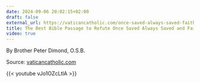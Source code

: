 ```yaml
---
date: 2024-09-06 20:02:15+02:00
draft: false
external_url: https://vaticancatholic.com/once-saved-always-saved-faith-alone-refuted/
title: The Best Bible Passage to Refute Once Saved Always Saved and Faith Alone
video: true
---
```




By Brother Peter Dimond, O.S.B.

Source: [vaticancatholic.com](https://vaticancatholic.com/once-saved-always-saved-faith-alone-refuted/)

{{< youtube vJo1OZcLtlA >}}
